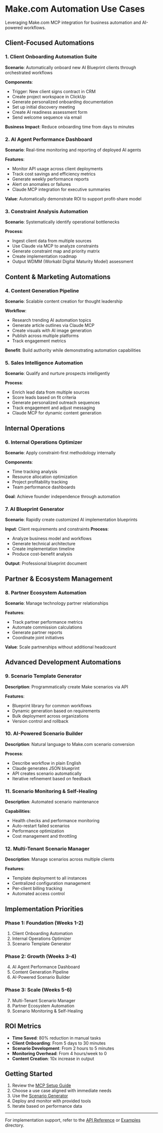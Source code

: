 # Make.com Automation Use Cases

Leveraging Make.com MCP integration for business automation and AI-powered workflows.

## Client-Focused Automations

### 1. Client Onboarding Automation Suite

**Scenario**: Automatically onboard new AI Blueprint clients through orchestrated workflows

**Components**:
- Trigger: New client signs contract in CRM
- Create project workspace in ClickUp
- Generate personalized onboarding documentation
- Set up initial discovery meeting
- Create AI readiness assessment form
- Send welcome sequence via email

**Business Impact**: Reduce onboarding time from days to minutes

### 2. AI Agent Performance Dashboard

**Scenario**: Real-time monitoring and reporting of deployed AI agents

**Features**:
- Monitor API usage across client deployments
- Track cost savings and efficiency metrics
- Generate weekly performance reports
- Alert on anomalies or failures
- Claude MCP integration for executive summaries

**Value**: Automatically demonstrate ROI to support profit-share model

### 3. Constraint Analysis Automation

**Scenario**: Systematically identify operational bottlenecks

**Process**:
- Ingest client data from multiple sources
- Use Claude via MCP to analyze constraints
- Generate constraint map and priority matrix
- Create implementation roadmap
- Output WDMM (Workabl Digital Maturity Model) assessment

## Content & Marketing Automations

### 4. Content Generation Pipeline

**Scenario**: Scalable content creation for thought leadership

**Workflow**:
- Research trending AI automation topics
- Generate article outlines via Claude MCP
- Create visuals with AI image generation
- Publish across multiple platforms
- Track engagement metrics

**Benefit**: Build authority while demonstrating automation capabilities

### 5. Sales Intelligence Automation

**Scenario**: Qualify and nurture prospects intelligently

**Process**:
- Enrich lead data from multiple sources
- Score leads based on fit criteria
- Generate personalized outreach sequences
- Track engagement and adjust messaging
- Claude MCP for dynamic content generation

## Internal Operations

### 6. Internal Operations Optimizer

**Scenario**: Apply constraint-first methodology internally

**Components**:
- Time tracking analysis
- Resource allocation optimization
- Project profitability tracking
- Team performance dashboards

**Goal**: Achieve founder independence through automation

### 7. AI Blueprint Generator

**Scenario**: Rapidly create customized AI implementation blueprints

**Input**: Client requirements and constraints
**Process**:
- Analyze business model and workflows
- Generate technical architecture
- Create implementation timeline
- Produce cost-benefit analysis

**Output**: Professional blueprint document

## Partner & Ecosystem Management

### 8. Partner Ecosystem Automation

**Scenario**: Manage technology partner relationships

**Features**:
- Track partner performance metrics
- Automate commission calculations
- Generate partner reports
- Coordinate joint initiatives

**Value**: Scale partnerships without additional headcount

## Advanced Development Automations

### 9. Scenario Template Generator

**Description**: Programmatically create Make scenarios via API

**Features**:
- Blueprint library for common workflows
- Dynamic generation based on requirements
- Bulk deployment across organizations
- Version control and rollback

### 10. AI-Powered Scenario Builder

**Description**: Natural language to Make.com scenario conversion

**Process**:
- Describe workflow in plain English
- Claude generates JSON blueprint
- API creates scenario automatically
- Iterative refinement based on feedback

### 11. Scenario Monitoring & Self-Healing

**Description**: Automated scenario maintenance

**Capabilities**:
- Health checks and performance monitoring
- Auto-restart failed scenarios
- Performance optimization
- Cost management and throttling

### 12. Multi-Tenant Scenario Manager

**Description**: Manage scenarios across multiple clients

**Features**:
- Template deployment to all instances
- Centralized configuration management
- Per-client billing tracking
- Automated access control

## Implementation Priorities

### Phase 1: Foundation (Weeks 1-2)
1. Client Onboarding Automation
2. Internal Operations Optimizer
3. Scenario Template Generator

### Phase 2: Growth (Weeks 3-4)
4. AI Agent Performance Dashboard
5. Content Generation Pipeline
6. AI-Powered Scenario Builder

### Phase 3: Scale (Weeks 5-6)
7. Multi-Tenant Scenario Manager
8. Partner Ecosystem Automation
9. Scenario Monitoring & Self-Healing

## ROI Metrics

- **Time Saved**: 80% reduction in manual tasks
- **Client Onboarding**: From 5 days to 30 minutes
- **Scenario Development**: From 2 hours to 5 minutes
- **Monitoring Overhead**: From 4 hours/week to 0
- **Content Creation**: 10x increase in output

## Getting Started

1. Review the [MCP Setup Guide](./mcp-setup.md)
2. Choose a use case aligned with immediate needs
3. Use the [Scenario Generator](../src/generators/scenario-generator.js)
4. Deploy and monitor with provided tools
5. Iterate based on performance data

---

For implementation support, refer to the [API Reference](./api-reference.md) or [Examples](../examples/) directory.